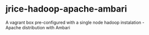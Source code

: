 # jrice-hadoop-apache-ambari
A vagrant box pre-configured with a single node hadoop instalation - Apache distribution with Ambari
